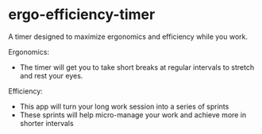 # ergo-efficiency-timer
A timer designed to maximize ergonomics and efficiency while you work.

Ergonomics:
* The timer will get you to take short breaks at regular intervals to stretch and rest your eyes.

Efficiency:
* This app will turn your long work session into a series of sprints
* These sprints will help micro-manage your work and achieve more in shorter intervals
